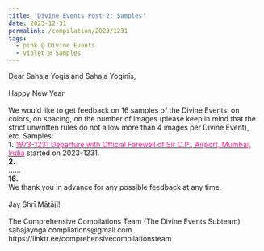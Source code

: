 ```yaml
---
title: 'Divine Events Post 2: Samples'
date: 2023-12-31
permalink: /compilation/2023/1231
tags:
  - pink @ Divine Events
  - violet @ Samples
---
```


<p>
Dear Sahaja Yogis and Sahaja Yoginīs,<br>
<br>
Happy New Year<br>
<br>
We would like to get feedback on 16 samples of the Divine Events: on colors, on spacing, on the number of images (please keep in mind that the strict unwritten rules do not allow more than 4 images per Divine Event), etc.
Samples:<br>
<b>1.</b> <a href="https://seven-teams.github.io/events/1973-1231"> <font color="DeepPink">1973-1231 Departure with Official Farewell of Sir C.P., Airport, Mumbai, India</font></a> started on 2023-1231.<br>
<b>2.</b><br>
......<br>
<b>16.</b><br>
We thank you in advance for any possible feedback at any time.<br>
<br>
Jay Śhrī Mātājī!<br>
<br>
The Comprehensive Compilations Team (The Divine Events Subteam)<br>
sahajayoga.compilations@gmail.com<br>
https://linktr.ee/comprehensivecompilationsteam<br>
</p>
